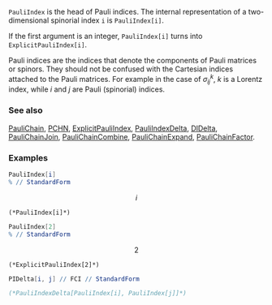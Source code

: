 `PauliIndex` is the head of Pauli indices. The internal representation of a two-dimensional spinorial index `i` is `PauliIndex[i]`.

If the first argument is an integer, `PauliIndex[i]` turns into `ExplicitPauliIndex[i]`.

Pauli indices are the indices that denote the components of Pauli matrices or spinors. They should not be confused with the Cartesian indices attached to the Pauli matrices. For example in the case of $\sigma_{ij}^{k}$,  $k$ is a Lorentz index, while $i$ and $j$ are Pauli (spinorial) indices.

### See also

[PauliChain](PauliChain), [PCHN](PCHN), [ExplicitPauliIndex](ExplicitPauliIndex), [PauliIndexDelta](PauliIndexDelta), [DIDelta](DIDelta), [PauliChainJoin](PauliChainJoin), [PauliChainCombine](PauliChainCombine), [PauliChainExpand](PauliChainExpand), [PauliChainFactor](PauliChainFactor).

### Examples

```mathematica
PauliIndex[i]
% // StandardForm
```

$$i$$

```
(*PauliIndex[i]*)
```

```mathematica
PauliIndex[2]
% // StandardForm
```

$$2$$

```
(*ExplicitPauliIndex[2]*)
```

```mathematica
PIDelta[i, j] // FCI // StandardForm

(*PauliIndexDelta[PauliIndex[i], PauliIndex[j]]*)
```